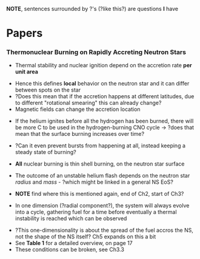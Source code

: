 **NOTE**, sentences surrounded by ?'s (?like this?) are questions **I** have

# Papers

### Thermonuclear Burning on Rapidly Accreting Neutron Stars
* Thermal stability and nuclear ignition depend on the accretion rate **per unit area**
 - Hence this defines **local** behavior on the neutron star and it can differ between spots on the star
 - ?Does this mean that if the accretion happens at different latitudes, due to different "rotational smearing" this can already change?
 - Magnetic fields can change the accretion location

* If the helium ignites before all the hydrogen has been burned, there will be more C to be used in the hydrogen-burning CNO cycle -> ?does that mean that the surface burning increases over time?
 - ?Can it even prevent bursts from happening at all, instead keeping a steady state of burning?

* **All** nuclear burning is thin shell burning, on the neutron star surface

* The outcome of an unstable helium flash depends on the neutron star *radius* and *mass* - ?which might be linked in a general NS EoS?
 - **NOTE** find where this is mentioned again, end of Ch2, start of Ch3?

* In one dimension (?radial component?), the system will always evolve into a cycle, gathering fuel for a time before eventually a thermal instability is reached which can be observed
 - ?This one-dimensionality is about the spread of the fuel accros the NS, not the shape of the NS itself? Ch5 expands on this a bit
 - See **Table 1** for a detailed overview, on page 17
 - These conditions can be broken, see Ch3.3 


